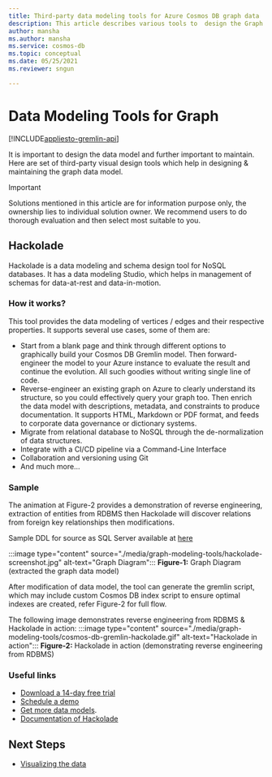 ```yaml
---
title: Third-party data modeling tools for Azure Cosmos DB graph data
description: This article describes various tools to  design the Graph data model.
author: mansha
ms.author: mansha
ms.service: cosmos-db
ms.topic: conceptual
ms.date: 05/25/2021
ms.reviewer: sngun

---
```

# Data Modeling Tools for Graph

[!INCLUDE[appliesto-gremlin-api](includes/appliesto-gremlin-api.md)]

It is important to design the data model and further important to maintain. Here are set of third-party visual design tools which help in designing & maintaining the graph data model.

> [!IMPORTANT] 
> Solutions mentioned in this article are for information purpose only, the ownership lies to individual solution owner. We recommend users to do thorough evaluation and then select most suitable to you.

## Hackolade

Hackolade is a data modeling and schema design tool for NoSQL databases. It has a data modeling Studio, which helps in management of schemas for data-at-rest and data-in-motion.

### How it works?
This tool provides the data modeling of vertices / edges and their respective properties.  It supports several use cases, some of them are:
-	Start from a blank page and think through different options to graphically build your Cosmos DB Gremlin model.  Then forward-engineer the model to your Azure instance to evaluate the result and continue the evolution.  All such goodies without writing single line of code.
-	Reverse-engineer an existing graph on Azure to clearly understand its structure, so you could effectively query your graph too.  Then enrich the data model with descriptions, metadata, and constraints to produce documentation. It supports HTML, Markdown or PDF format, and feeds to corporate data governance or dictionary systems.
-	Migrate from relational database to NoSQL through the de-normalization of data structures.
-	Integrate with a CI/CD pipeline via a Command-Line Interface
-	Collaboration and versioning using Git
-	And much more…

### Sample

The animation at Figure-2 provides a demonstration of reverse engineering, extraction of entities from RDBMS then Hackolade will discover relations from foreign key relationships then modifications.

Sample DDL for source as SQL Server available at [here](https://github.com/Azure-Samples/northwind-ddl-sample/nw.sql)   


:::image type="content" source="./media/graph-modeling-tools/hackolade-screenshot.jpg" alt-text="Graph Diagram":::
<b>Figure-1:</b> Graph Diagram (extracted the graph data model)

After modification of data model, the tool can generate the gremlin script, which may include custom Cosmos DB index script to ensure optimal indexes are created, refer Figure-2 for full flow.

The following image demonstrates reverse engineering from RDBMS & Hackolade in action:
:::image type="content" source="./media/graph-modeling-tools/cosmos-db-gremlin-hackolade.gif" alt-text="Hackolade in action":::
<b>Figure-2:</b> Hackolade in action (demonstrating reverse engineering from RDBMS)

### Useful links 
-	[Download a 14-day free trial](https://hackolade.com/download.html)
-	[Schedule a demo](https://c.x.ai/pdesmarets)
-  [Get more data models](https://hackolade.com/samplemodels.html#cosmosdb).
-  [Documentation of Hackolade](https://hackolade.com/help/CosmosDBGremlin.html)

## Next Steps
- [Visualizing the data](/graph-visualization)
